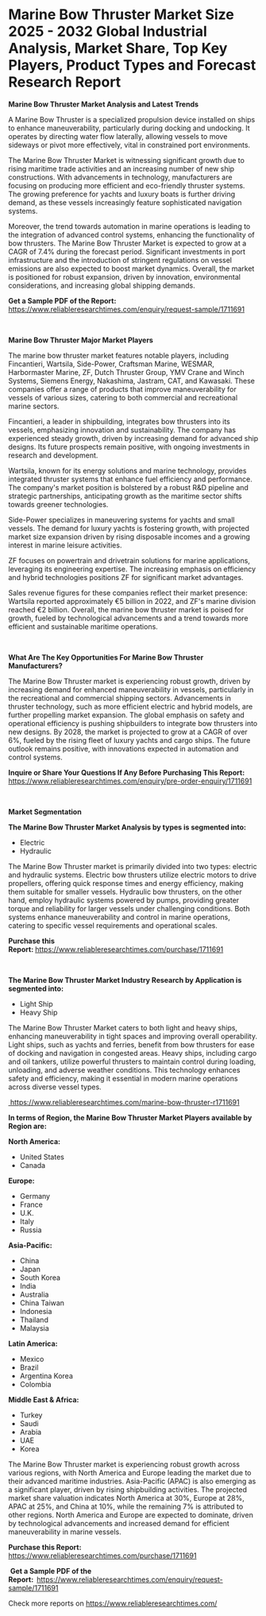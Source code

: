 <p><h1>Marine Bow Thruster Market Size 2025 - 2032 Global Industrial Analysis, Market Share, Top Key Players, Product Types and Forecast Research Report</h1></p><p><strong>Marine Bow Thruster Market Analysis and Latest Trends</strong></p>
<p><p>A Marine Bow Thruster is a specialized propulsion device installed on ships to enhance maneuverability, particularly during docking and undocking. It operates by directing water flow laterally, allowing vessels to move sideways or pivot more effectively, vital in constrained port environments. </p><p>The Marine Bow Thruster Market is witnessing significant growth due to rising maritime trade activities and an increasing number of new ship constructions. With advancements in technology, manufacturers are focusing on producing more efficient and eco-friendly thruster systems. The growing preference for yachts and luxury boats is further driving demand, as these vessels increasingly feature sophisticated navigation systems.</p><p>Moreover, the trend towards automation in marine operations is leading to the integration of advanced control systems, enhancing the functionality of bow thrusters. The Marine Bow Thruster Market is expected to grow at a CAGR of 7.4% during the forecast period. Significant investments in port infrastructure and the introduction of stringent regulations on vessel emissions are also expected to boost market dynamics. Overall, the market is positioned for robust expansion, driven by innovation, environmental considerations, and increasing global shipping demands.</p></p>
<p><strong>Get a Sample PDF of the Report:&nbsp;</strong> <a href="https://www.reliableresearchtimes.com/enquiry/request-sample/1711691?utm_campaign=2714&utm_medium=2&utm_source=Github&utm_content=ia&utm_term=27032025&utm_id=marine-bow-thruster">https://www.reliableresearchtimes.com/enquiry/request-sample/1711691</a></p>
<p>&nbsp;</p>
<p><strong>Marine Bow Thruster Major Market Players</strong></p>
<p><p>The marine bow thruster market features notable players, including Fincantieri, Wartsila, Side-Power, Craftsman Marine, WESMAR, Harbormaster Marine, ZF, Dutch Thruster Group, YMV Crane and Winch Systems, Siemens Energy, Nakashima, Jastram, CAT, and Kawasaki. These companies offer a range of products that improve maneuverability for vessels of various sizes, catering to both commercial and recreational marine sectors.</p><p>Fincantieri, a leader in shipbuilding, integrates bow thrusters into its vessels, emphasizing innovation and sustainability. The company has experienced steady growth, driven by increasing demand for advanced ship designs. Its future prospects remain positive, with ongoing investments in research and development.</p><p>Wartsila, known for its energy solutions and marine technology, provides integrated thruster systems that enhance fuel efficiency and performance. The company's market position is bolstered by a robust R&D pipeline and strategic partnerships, anticipating growth as the maritime sector shifts towards greener technologies.</p><p>Side-Power specializes in maneuvering systems for yachts and small vessels. The demand for luxury yachts is fostering growth, with projected market size expansion driven by rising disposable incomes and a growing interest in marine leisure activities.</p><p>ZF focuses on powertrain and drivetrain solutions for marine applications, leveraging its engineering expertise. The increasing emphasis on efficiency and hybrid technologies positions ZF for significant market advantages.</p><p>Sales revenue figures for these companies reflect their market presence: Wartsila reported approximately €5 billion in 2022, and ZF's marine division reached €2 billion. Overall, the marine bow thruster market is poised for growth, fueled by technological advancements and a trend towards more efficient and sustainable maritime operations.</p></p>
<p>&nbsp;</p>
<p><strong>What Are The Key Opportunities For Marine Bow Thruster Manufacturers?</strong></p>
<p><p>The Marine Bow Thruster market is experiencing robust growth, driven by increasing demand for enhanced maneuverability in vessels, particularly in the recreational and commercial shipping sectors. Advancements in thruster technology, such as more efficient electric and hybrid models, are further propelling market expansion. The global emphasis on safety and operational efficiency is pushing shipbuilders to integrate bow thrusters into new designs. By 2028, the market is projected to grow at a CAGR of over 6%, fueled by the rising fleet of luxury yachts and cargo ships. The future outlook remains positive, with innovations expected in automation and control systems.</p></p>
<p><strong>Inquire or Share Your Questions If Any Before Purchasing This Report:</strong> <a href="https://www.reliableresearchtimes.com/enquiry/pre-order-enquiry/1711691?utm_campaign=2714&utm_medium=2&utm_source=Github&utm_content=ia&utm_term=27032025&utm_id=marine-bow-thruster">https://www.reliableresearchtimes.com/enquiry/pre-order-enquiry/1711691</a></p>
<p>&nbsp;</p>
<p><strong>Market Segmentation</strong></p>
<p><strong>The Marine Bow Thruster Market Analysis by types is segmented into:</strong></p>
<p><ul><li>Electric</li><li>Hydraulic</li></ul></p>
<p><p>The Marine Bow Thruster market is primarily divided into two types: electric and hydraulic systems. Electric bow thrusters utilize electric motors to drive propellers, offering quick response times and energy efficiency, making them suitable for smaller vessels. Hydraulic bow thrusters, on the other hand, employ hydraulic systems powered by pumps, providing greater torque and reliability for larger vessels under challenging conditions. Both systems enhance maneuverability and control in marine operations, catering to specific vessel requirements and operational scales.</p></p>
<p><strong>Purchase this Report:&nbsp;</strong><a href="https://www.reliableresearchtimes.com/purchase/1711691?utm_campaign=2714&utm_medium=2&utm_source=Github&utm_content=ia&utm_term=27032025&utm_id=marine-bow-thruster">https://www.reliableresearchtimes.com/purchase/1711691</a></p>
<p>&nbsp;</p>
<p><strong>The Marine Bow Thruster Market Industry Research by Application is segmented into:</strong></p>
<p><ul><li>Light Ship</li><li>Heavy Ship</li></ul></p>
<p><p>The Marine Bow Thruster Market caters to both light and heavy ships, enhancing maneuverability in tight spaces and improving overall operability. Light ships, such as yachts and ferries, benefit from bow thrusters for ease of docking and navigation in congested areas. Heavy ships, including cargo and oil tankers, utilize powerful thrusters to maintain control during loading, unloading, and adverse weather conditions. This technology enhances safety and efficiency, making it essential in modern marine operations across diverse vessel types.</p></p>
<p><a href="https://www.reliableresearchtimes.com/marine-bow-thruster-r1711691?utm_campaign=2714&utm_medium=2&utm_source=Github&utm_content=ia&utm_term=27032025&utm_id=marine-bow-thruster">&nbsp;https://www.reliableresearchtimes.com/marine-bow-thruster-r1711691</a></p>
<p><strong>In terms of Region, the Marine Bow Thruster Market Players available by Region are:</strong></p>
<p>
    <p> <strong> North America: </strong>
        <ul>
            <li>United States</li>
            <li>Canada</li>
        </ul>
        </p> 
    <p> <strong> Europe: </strong>
        <ul>
            <li>Germany</li>
            <li>France</li>
            <li>U.K.</li>
            <li>Italy</li>
            <li>Russia</li>
        </ul>
        </p> 
    <p> <strong> Asia-Pacific: </strong>
        <ul>
            <li>China</li>
            <li>Japan</li>
            <li>South Korea</li>
            <li>India</li>
            <li>Australia</li>
            <li>China Taiwan</li>
            <li>Indonesia</li>
            <li>Thailand</li>
            <li>Malaysia</li>
        </ul>
        </p> 
    <p> <strong> Latin America: </strong>
        <ul>
            <li>Mexico</li>
            <li>Brazil</li>
            <li>Argentina Korea</li>
            <li>Colombia</li>
        </ul>
        </p> 
    <p> <strong> Middle East & Africa: </strong>
        <ul>
            <li>Turkey</li>
            <li>Saudi</li>
            <li>Arabia</li>
            <li>UAE</li>
            <li>Korea</li>
        </ul>
    </p>
    </p>
<p><p>The Marine Bow Thruster market is experiencing robust growth across various regions, with North America and Europe leading the market due to their advanced maritime industries. Asia-Pacific (APAC) is also emerging as a significant player, driven by rising shipbuilding activities. The projected market share valuation indicates North America at 30%, Europe at 28%, APAC at 25%, and China at 10%, while the remaining 7% is attributed to other regions. North America and Europe are expected to dominate, driven by technological advancements and increased demand for efficient maneuverability in marine vessels.</p></p>
<p><strong>Purchase this Report: </strong><a href="https://www.reliableresearchtimes.com/purchase/1711691?utm_campaign=2714&utm_medium=2&utm_source=Github&utm_content=ia&utm_term=27032025&utm_id=marine-bow-thruster">https://www.reliableresearchtimes.com/purchase/1711691</a></p>
<p>&nbsp;<strong>Get a Sample PDF of the Report:&nbsp;&nbsp;</strong><a href="https://www.reliableresearchtimes.com/enquiry/request-sample/1711691?utm_campaign=2714&utm_medium=2&utm_source=Github&utm_content=ia&utm_term=27032025&utm_id=marine-bow-thruster">https://www.reliableresearchtimes.com/enquiry/request-sample/1711691</a></p>
<p><strong></strong></p>
<p>Check more reports on <a href="https://www.reliableresearchtimes.com/?utm_campaign=2714&utm_medium=2&utm_source=Github&utm_content=ia&utm_term=27032025&utm_id=marine-bow-thruster">https://www.reliableresearchtimes.com/</a></p>